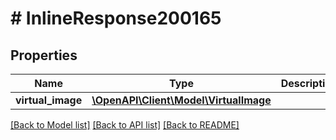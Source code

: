 # # InlineResponse200165

## Properties

Name | Type | Description | Notes
------------ | ------------- | ------------- | -------------
**virtual_image** | [**\OpenAPI\Client\Model\VirtualImage**](VirtualImage.md) |  | [optional]

[[Back to Model list]](../../README.md#models) [[Back to API list]](../../README.md#endpoints) [[Back to README]](../../README.md)
